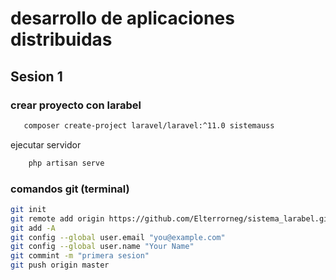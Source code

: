 # desarrollo de aplicaciones distribuidas
## Sesion 1

### crear proyecto con larabel
```bash
   composer create-project laravel/laravel:^11.0 sistemauss
```
ejecutar servidor

```bash
    php artisan serve
```




### comandos git (terminal)
```bash
git init
git remote add origin https://github.com/Elterrorneg/sistema_larabel.git
git add -A
git config --global user.email "you@example.com"
git config --global user.name "Your Name"
git commint -m "primera sesion"
git push origin master
```